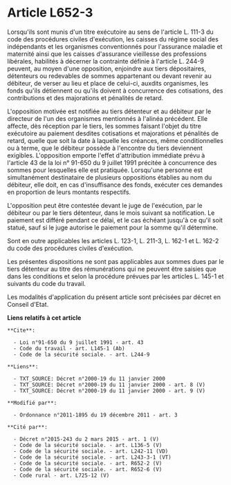 # Article L652-3

Lorsqu'ils sont munis d'un titre exécutoire au sens de l'article L. 111-3 du code des procédures civiles d'exécution, les
caisses du régime social des indépendants et les organismes conventionnés pour l'assurance maladie et maternité ainsi que les
caisses d'assurance vieillesse des professions libérales, habilités à décerner la contrainte définie à l'article L. 244-9
peuvent, au moyen d'une opposition, enjoindre aux tiers dépositaires, détenteurs ou redevables de sommes appartenant ou
devant revenir au débiteur, de verser au lieu et place de celui-ci, auxdits organismes, les fonds qu'ils détiennent ou qu'ils
doivent à concurrence des cotisations, des contributions et des majorations et pénalités de retard. 

L'opposition motivée est notifiée au tiers détenteur et au débiteur par le directeur de l'un des organismes mentionnés à
l'alinéa précédent. Elle affecte, dès réception par le tiers, les sommes faisant l'objet du titre exécutoire au paiement
desdites cotisations et majorations et pénalités de retard, quelle que soit la date à laquelle les créances, même
conditionnelles ou à terme, que le débiteur possède à l'encontre du tiers deviennent exigibles. L'opposition emporte l'effet
d'attribution immédiate prévu à l'article 43 de la loi n° 91-650 du 9 juillet 1991 précitée à concurrence des sommes pour
lesquelles elle est pratiquée. Lorsqu'une personne est simultanément destinataire de plusieurs oppositions établies au nom du
débiteur, elle doit, en cas d'insuffisance des fonds, exécuter ces demandes en proportion de leurs montants respectifs. 

L'opposition peut être contestée devant le juge de l'exécution, par le débiteur ou par le tiers détenteur, dans le mois
suivant sa notification. Le paiement est différé pendant ce délai, et le cas échéant jusqu'à ce qu'il soit statué, sauf si le
juge autorise le paiement pour la somme qu'il détermine. 

Sont en outre applicables les articles L. 123-1, L. 211-3, L. 162-1 et L. 162-2 du code des procédures civiles d'exécution. 

Les présentes dispositions ne sont pas applicables aux sommes dues par le tiers détenteur au titre des rémunérations qui ne
peuvent être saisies que dans les conditions et selon la procédure prévues par les articles L. 145-1 et suivants du code du
travail. 

Les modalités d'application du présent article sont précisées par décret en Conseil d'Etat.

**Liens relatifs à cet article**

	**Cite**:

	  - Loi n°91-650 du 9 juillet 1991 - art. 43
	  - Code du travail - art. L145-1 (Ab)
	  - Code de la sécurité sociale. - art. L244-9

	**Liens**:

	  - TXT_SOURCE: Décret n°2000-19 du 11 janvier 2000
	  - TXT_SOURCE: Décret n°2000-19 du 11 janvier 2000 - art. 8 (V)
	  - TXT_SOURCE: Décret n°2000-19 du 11 janvier 2000 - art. 9 (V)

	**Modifié par**:

	  - Ordonnance n°2011-1895 du 19 décembre 2011 - art. 3

	**Cité par**:

	  - Décret n°2015-243 du 2 mars 2015 - art. 1 (V)
	  - Code de la sécurité sociale. - art. L136-5 (V)
	  - Code de la sécurité sociale. - art. L242-11 (VD)
	  - Code de la sécurité sociale. - art. L243-3-1 (VT)
	  - Code de la sécurité sociale. - art. R652-2 (V)
	  - Code de la sécurité sociale. - art. R652-6 (V)
	  - Code rural - art. L725-12 (V)
